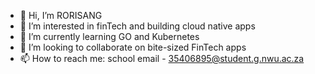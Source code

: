 - 👋 Hi, I’m RORISANG
- 👀 I’m interested in finTech and building cloud native apps
- 🌱 I’m currently learning GO and Kubernetes
- 💞️ I’m looking to collaborate on bite-sized FinTech apps
- 📫 How to reach me: school email - 35406895@student.g.nwu.ac.za

<!---
rorisang123/rorisang123 is a ✨ special ✨ repository because its `README.md` (this file) appears on your GitHub profile.
You can click the Preview link to take a look at your changes.
--->
